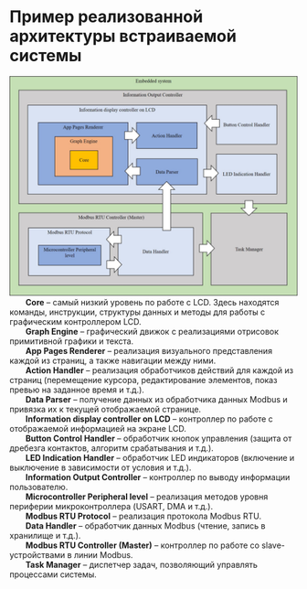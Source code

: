 # Пример реализованной архитектуры встраиваемой системы
![Изображение](Рисунок1.jpg "Рисунок")
&ensp;&ensp;&ensp;&ensp;**Core** – самый низкий уровень по работе с LCD. Здесь находятся команды, инструкции, структуры данных и методы для работы с графическим контроллером LCD.\
&ensp;&ensp;&ensp;&ensp;**Graph Engine** – графический движок с реализациями отрисовок примитивной графики и текста.\
&ensp;&ensp;&ensp;&ensp;**App Pages Renderer** – реализация визуального представления каждой из страниц, а также навигации между ними.\
&ensp;&ensp;&ensp;&ensp;**Action Handler** – реализация обработчиков действий для каждой из страниц (перемещение курсора, редактирование элементов, показ превью на заданное время и т.д.).\
&ensp;&ensp;&ensp;&ensp;**Data Parser** – получение данных из обработчика данных Modbus и привязка их к текущей отображаемой странице.\
&ensp;&ensp;&ensp;&ensp;**Information display controller on LCD** – контроллер по работе с отображаемой информацией на экране LCD.\
&ensp;&ensp;&ensp;&ensp;**Button Control Handler** – обработчик кнопок управления (защита от дребезга контактов, алгоритм срабатывания и т.д.).\
&ensp;&ensp;&ensp;&ensp;**LED Indication Handler** – обработчик LED индикаторов (включение и выключение в зависимости от условия и т.д.).\
&ensp;&ensp;&ensp;&ensp;**Information Output Controller** – контроллер по выводу информации пользователю.\
&ensp;&ensp;&ensp;&ensp;**Microcontroller Peripheral level** – реализация методов уровня периферии микроконтроллера (USART, DMA и т.д.).\
&ensp;&ensp;&ensp;&ensp;**Modbus RTU Protocol** – реализация протокола Modbus RTU.\
&ensp;&ensp;&ensp;&ensp;**Data Handler** – обработчик данных Modbus (чтение, запись в хранилище и т.д.).\
&ensp;&ensp;&ensp;&ensp;**Modbus RTU Controller (Master)** – контроллер по работе со slave-устройствами в линии Modbus.\
&ensp;&ensp;&ensp;&ensp;**Task Manager** – диспетчер задач, позволяющий управлять процессами системы.
